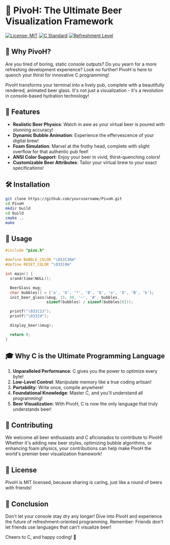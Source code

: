 # 🍺 PivoH: The Ultimate Beer Visualization Framework

[![License: MIT](https://img.shields.io/badge/License-MIT-yellow.svg)](https://opensource.org/licenses/MIT)
[![C Standard](https://img.shields.io/badge/C-C99-blue.svg)](https://en.wikipedia.org/wiki/C99)
[![Refreshment Level](https://img.shields.io/badge/Refreshment-100%25-brightgreen.svg)](https://en.wikipedia.org/wiki/Beer)

## 🚀 Why PivoH?

Are you tired of boring, static console outputs? Do you yearn for a more refreshing development experience? Look no further! PivoH is here to quench your thirst for innovative C programming!

PivoH transforms your terminal into a lively pub, complete with a beautifully rendered, animated beer glass. It's not just a visualization - it's a revolution in console-based hydration technology!

## 🌟 Features

- **Realistic Beer Physics**: Watch in awe as your virtual beer is poured with stunning accuracy!
- **Dynamic Bubble Animation**: Experience the effervescence of your digital brew!
- **Foam Simulation**: Marvel at the frothy head, complete with slight overflow for that authentic pub feel!
- **ANSI Color Support**: Enjoy your beer in vivid, thirst-quenching colors!
- **Customizable Beer Attributes**: Tailor your virtual brew to your exact specifications!

## 🛠 Installation

```bash
git clone https://github.com/yourusername/PivoH.git
cd PivoH
mkdir build
cd build
cmake ..
make
```

## 🍻 Usage

```c
#include "pivo.h"

#define BUBBLE_COLOR "\033[36m"
#define RESET_COLOR "\033[0m"

int main() {
  srand(time(NULL));

  BeerGlass mug;
  char bubbles[] = {'o', 'O', '*', 'B', 'b', 'o', 'O', 'B', 'b'};
  init_beer_glass(&mug, 15, 30, '~', '#', bubbles,
                  sizeof(bubbles) / sizeof(bubbles[0]));

  printf("\033[2J");
  printf("\033[H");

  display_beer(&mug);

  return 0;
}

```

## 🎓 Why C is the Ultimate Programming Language

1. **Unparalleled Performance**: C gives you the power to optimize every byte!
2. **Low-Level Control**: Manipulate memory like a true coding artisan!
3. **Portability**: Write once, compile anywhere!
4. **Foundational Knowledge**: Master C, and you'll understand all programming!
5. **Beer Visualization**: With PivoH, C is now the only language that truly understands beer!

## 🤝 Contributing

We welcome all beer enthusiasts and C aficionados to contribute to PivoH! Whether it's adding new beer styles, optimizing bubble algorithms, or enhancing foam physics, your contributions can help make PivoH the world's premier beer visualization framework!

## 📜 License

PivoH is MIT licensed, because sharing is caring, just like a round of beers with friends!

## 🎉 Conclusion

Don't let your console stay dry any longer! Dive into PivoH and experience the future of refreshment-oriented programming. Remember: Friends don't let friends use languages that can't visualize beer!

Cheers to C, and happy coding! 🍻
